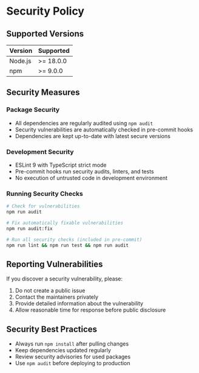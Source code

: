 # Security Policy

## Supported Versions

| Version | Supported          |
| ------- | ------------------ |
| Node.js | >= 18.0.0         |
| npm     | >= 9.0.0          |

## Security Measures

### Package Security
- All dependencies are regularly audited using `npm audit`
- Security vulnerabilities are automatically checked in pre-commit hooks
- Dependencies are kept up-to-date with latest secure versions

### Development Security
- ESLint 9 with TypeScript strict mode
- Pre-commit hooks run security audits, linters, and tests
- No execution of untrusted code in development environment

### Running Security Checks

```bash
# Check for vulnerabilities
npm run audit

# Fix automatically fixable vulnerabilities
npm run audit:fix

# Run all security checks (included in pre-commit)
npm run lint && npm run test && npm run audit
```

## Reporting Vulnerabilities

If you discover a security vulnerability, please:
1. Do not create a public issue
2. Contact the maintainers privately
3. Provide detailed information about the vulnerability
4. Allow reasonable time for response before public disclosure

## Security Best Practices

- Always run `npm install` after pulling changes
- Keep dependencies updated regularly
- Review security advisories for used packages
- Use `npm audit` before deploying to production
